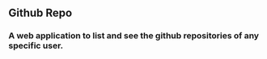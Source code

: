 ## Github Repo

### A web application to list and see the github repositories of any specific user.
